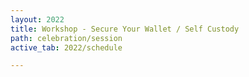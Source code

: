 ```yaml
---
layout: 2022
title: Workshop - Secure Your Wallet / Self Custody
path: celebration/session
active_tab: 2022/schedule

---
```

